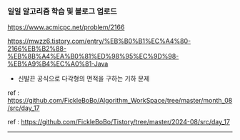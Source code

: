 ### 일일 알고리즘 학습 및 블로그 업로드

https://www.acmicpc.net/problem/2166

https://mwzz6.tistory.com/entry/%EB%B0%B1%EC%A4%80-2166%EB%B2%88-%EB%8B%A4%EA%B0%81%ED%98%95%EC%9D%98-%EB%A9%B4%EC%A0%81-Java

- 신발끈 공식으로 다각형의 면적을 구하는 기하 문제

ref : https://github.com/FickleBoBo/Algorithm_WorkSpace/tree/master/month_08/src/day_17

ref : https://github.com/FickleBoBo/Tistory/tree/master/2024-08/src/day_17

---
